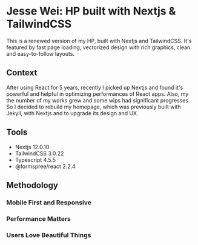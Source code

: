 # Jesse Wei: HP built with Nextjs & TailwindCSS

This is a renewed version of my HP, built with Nextjs and TailwindCSS. It's featured by fast page loading, vectorized design with rich graphics, clean and easy-to-follow layouts.

## Context

After using React for 5 years, recently I picked up Nextjs and found it's powerful and helpful in optimizing performances of React apps. Also, my the number of my works grew and some wips had significant progresses. So I decided to rebuild my homepage, which was previously built with Jekyll, with Nextjs and to upgrade its design and UX.

## Tools

- Nextjs 12.0.10
- TailwindCSS 3.0.22
- Typescript 4.5.5
- @formspree/react 2.2.4

## Methodology

### Mobile First and Responsive

### Performance Matters

### Users Love Beautiful Things



